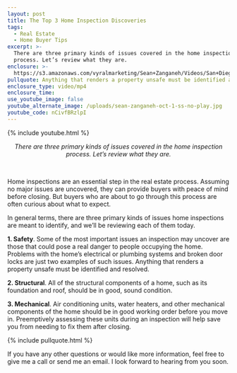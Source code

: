 ```yaml
---
layout: post
title: The Top 3 Home Inspection Discoveries
tags:
  - Real Estate
  - Home Buyer Tips
excerpt: >-
  There are three primary kinds of issues covered in the home inspection
  process. Let’s review what they are.
enclosure: >-
  https://s3.amazonaws.com/vyralmarketing/Sean+Zanganeh/Videos/San+Diego%252C+CA+Real+Estate+-+The+3+Main+Kinds+of+Issues+Home+Inspections+Can+Identify.mp4
pullquote: Anything that renders a property unsafe must be identified and resolved.
enclosure_type: video/mp4
enclosure_time:
use_youtube_image: false
youtube_alternate_image: /uploads/sean-zanganeh-oct-1-ss-no-play.jpg
youtube_code: nCivfBRzlpI
---
```


{% include youtube.html %}

<center><em>There are three primary kinds of issues covered in the home inspection process. Let&rsquo;s review what they are.</em></center>

&nbsp;

Home inspections are an essential step in the real estate process. Assuming no major issues are uncovered, they can provide buyers with peace of mind before closing. But buyers who are about to go through this process are often curious about what to expect.

In general terms, there are three primary kinds of issues home inspections are meant to identify, and we’ll be reviewing each of them today.

**1. Safety**. Some of the most important issues an inspection may uncover are those that could pose a real danger to people occupying the home. Problems with the home’s electrical or plumbing systems and broken door locks are just two examples of such issues. Anything that renders a property unsafe must be identified and resolved.

**2. Structural**. All of the structural components of a home, such as its foundation and roof, should be in good, sound condition.

**3. Mechanical**. Air conditioning units, water heaters, and other mechanical components of the home should be in good working order before you move in. Preemptively assessing these units during an inspection will help save you from needing to fix them after closing.

{% include pullquote.html %}

If you have any other questions or would like more information, feel free to give me a call or send me an email. I look forward to hearing from you soon.